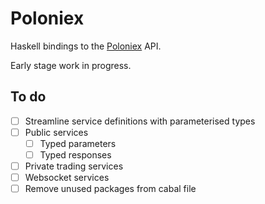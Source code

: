 # Poloniex

Haskell bindings to the [Poloniex](https://poloniex.com/support/api/) API. 

Early stage work in progress.

## To do

* [ ] Streamline service definitions with parameterised types
* [ ] Public services
  * [ ] Typed parameters
  * [ ] Typed responses
* [ ] Private trading services
* [ ] Websocket services
* [ ] Remove unused packages from cabal file